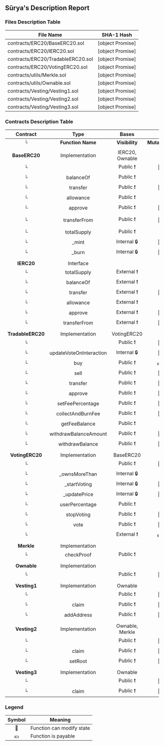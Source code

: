 ## Sūrya's Description Report

### Files Description Table


|  File Name  |  SHA-1 Hash  |
|-------------|--------------|
| contracts/ERC20/BaseERC20.sol | [object Promise] |
| contracts/ERC20/IERC20.sol | [object Promise] |
| contracts/ERC20/TradableERC20.sol | [object Promise] |
| contracts/ERC20/VotingERC20.sol | [object Promise] |
| contracts/utils/Merkle.sol | [object Promise] |
| contracts/utils/Ownable.sol | [object Promise] |
| contracts/Vesting/Vesting1.sol | [object Promise] |
| contracts/Vesting/Vesting2.sol | [object Promise] |
| contracts/Vesting/Vesting3.sol | [object Promise] |


### Contracts Description Table


|  Contract  |         Type        |       Bases      |                  |                 |
|:----------:|:-------------------:|:----------------:|:----------------:|:---------------:|
|     └      |  **Function Name**  |  **Visibility**  |  **Mutability**  |  **Modifiers**  |
||||||
| **BaseERC20** | Implementation | IERC20, Ownable |||
| └ | <Constructor> | Public ❗️ | 🛑  |NO❗️ |
| └ | balanceOf | Public ❗️ |   |NO❗️ |
| └ | transfer | Public ❗️ | 🛑  | validAddress |
| └ | allowance | Public ❗️ |   |NO❗️ |
| └ | approve | Public ❗️ | 🛑  | validAddress |
| └ | transferFrom | Public ❗️ | 🛑  | validAddress validAddress |
| └ | totalSupply | Public ❗️ |   |NO❗️ |
| └ | _mint | Internal 🔒 | 🛑  | validAddress |
| └ | _burn | Internal 🔒 | 🛑  | validAddress |
||||||
| **IERC20** | Interface |  |||
| └ | totalSupply | External ❗️ |   |NO❗️ |
| └ | balanceOf | External ❗️ |   |NO❗️ |
| └ | transfer | External ❗️ | 🛑  |NO❗️ |
| └ | allowance | External ❗️ |   |NO❗️ |
| └ | approve | External ❗️ | 🛑  |NO❗️ |
| └ | transferFrom | External ❗️ | 🛑  |NO❗️ |
||||||
| **TradableERC20** | Implementation | VotingERC20 |||
| └ | <Constructor> | Public ❗️ | 🛑  | VotingERC20 |
| └ | updateVoteOnInteraction | Internal 🔒 | 🛑  | |
| └ | buy | Public ❗️ |  💵 |NO❗️ |
| └ | sell | Public ❗️ | 🛑  |NO❗️ |
| └ | transfer | Public ❗️ | 🛑  |NO❗️ |
| └ | approve | Public ❗️ | 🛑  |NO❗️ |
| └ | setFeePercentage | Public ❗️ | 🛑  | onlyOwner |
| └ | collectAndBurnFee | Public ❗️ | 🛑  | onlyOwner |
| └ | getFeeBalance | Public ❗️ |   | onlyOwner |
| └ | withdrawBalanceAmount | Public ❗️ | 🛑  | onlyOwner |
| └ | withdrawBalance | Public ❗️ | 🛑  | onlyOwner |
||||||
| **VotingERC20** | Implementation | BaseERC20 |||
| └ | <Constructor> | Public ❗️ | 🛑  | BaseERC20 |
| └ | _ownsMoreThan | Internal 🔒 |   | |
| └ | _startVoting | Internal 🔒 | 🛑  | |
| └ | _updatePrice | Internal 🔒 | 🛑  | |
| └ | userPercentage | Public ❗️ |   |NO❗️ |
| └ | stopVoting | Public ❗️ | 🛑  |NO❗️ |
| └ | vote | Public ❗️ | 🛑  |NO❗️ |
| └ | <Receive Ether> | External ❗️ |  💵 |NO❗️ |
||||||
| **Merkle** | Implementation |  |||
| └ | checkProof | Public ❗️ |   |NO❗️ |
||||||
| **Ownable** | Implementation |  |||
| └ | <Constructor> | Public ❗️ | 🛑  |NO❗️ |
||||||
| **Vesting1** | Implementation | Ownable |||
| └ | <Constructor> | Public ❗️ | 🛑  |NO❗️ |
| └ | claim | Public ❗️ | 🛑  |NO❗️ |
| └ | addAddress | Public ❗️ | 🛑  | onlyOwner |
||||||
| **Vesting2** | Implementation | Ownable, Merkle |||
| └ | <Constructor> | Public ❗️ | 🛑  |NO❗️ |
| └ | claim | Public ❗️ | 🛑  |NO❗️ |
| └ | setRoot | Public ❗️ | 🛑  | onlyOwner |
||||||
| **Vesting3** | Implementation | Ownable |||
| └ | <Constructor> | Public ❗️ | 🛑  |NO❗️ |
| └ | claim | Public ❗️ | 🛑  |NO❗️ |


### Legend

|  Symbol  |  Meaning  |
|:--------:|-----------|
|    🛑    | Function can modify state |
|    💵    | Function is payable |
